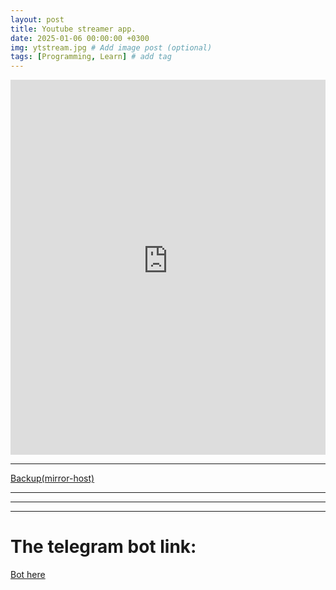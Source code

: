 ```yaml
---
layout: post
title: Youtube streamer app.
date: 2025-01-06 00:00:00 +0300
img: ytstream.jpg # Add image post (optional)
tags: [Programming, Learn] # add tag
---
```


<iframe src="https://8501-01jexrhbvrb2xedgb9q9m44gnz.cloudspaces.litng.ai/"
        width="100%" 
        height="600px" 
        frameborder="0"
        allow="autoplay; picture-in-picture; fullscreen"
        allowfullscreen
        sandbox="allow-scripts allow-same-origin allow-popups"
        loading="lazy"
        style="border: none; margin: 0; padding: 0;">
</iframe>

<hr />

<a href="https://yellow-river-3935.ploomber.app/" target="_blank" class="ytstream-backup">Backup(mirror-host)</a>

<hr />
<hr />
<hr />

# The telegram bot link:
<a href="https://t.me/python3463_bot" target="_blank" class="ytstream-bot">Bot here</a>